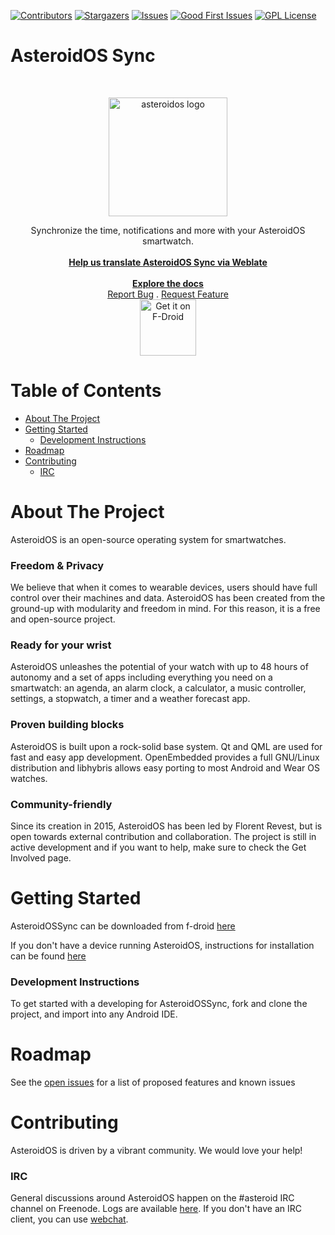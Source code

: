 [![Contributors][contributors-shield]][contributors-url]
[![Stargazers][stars-shield]][stars-url]
[![Issues][issues-shield]][issues-url]
[![Good First Issues][good-first-issue-shield]][good-first-issue-url]
[![GPL License][license-shield]][license-url]

AsteroidOS Sync
 ===============
<br />
<p align="center">
<a href = "https://asteroidos.org/">
<img alt="asteroidos logo" width="190" src="https://asteroidos.org/public/img/logo.png">
</a>
</div>

  <p align="center">
    Synchronize the time, notifications and more with your AsteroidOS smartwatch.
    <br />
    <br />
    <a href = "https://hosted.weblate.org/projects/asteroidos/sync/">
        <strong>Help us translate AsteroidOS Sync via Weblate </strong>
    </a>
    <br />
    <br />
        <a href="https://asteroidos.org/wiki/documentation/"><strong>Explore the docs </strong></a>
    <br />
    <a href="https://github.com/AsteroidOS/AsteroidOSSync/issues">Report Bug</a>
    .
    <a href="https://github.com/AsteroidOS/AsteroidOSSync/issues?q=is%3Aissue+is%3Aopen+label%3Aenhancement">Request Feature</a>
    <br />
    <a href="https://f-droid.org/packages/org.asteroidos.sync/" target="_blank">
    <img src="https://fdroid.gitlab.io/artwork/badge/get-it-on.png" alt="Get it on F-Droid" height="90"/></a>
   </p>
</p>

# Table of Contents 
* [About The Project](#about-the-project) 
* [Getting Started](#getting-started)
  * [Development Instructions](#development-instructions) 
* [Roadmap](#roadmap)
* [Contributing](#contributing)
  * [IRC](#IRC)

# About The Project 

AsteroidOS is an open-source operating system for smartwatches.

### Freedom & Privacy

We believe that when it comes to wearable devices, users should have full control over their machines and data. AsteroidOS has been created from the ground-up with modularity and freedom in mind. For this reason, it is a free and open-source project.

### Ready for your wrist

AsteroidOS unleashes the potential of your watch with up to 48 hours of autonomy and a set of apps including everything you need on a smartwatch: an agenda, an alarm clock, a calculator, a music controller, settings, a stopwatch, a timer and a weather forecast app.

### Proven building blocks

AsteroidOS is built upon a rock-solid base system. Qt and QML are used for fast and easy app development. OpenEmbedded provides a full GNU/Linux distribution and libhybris allows easy porting to most Android and Wear OS watches.

### Community-friendly

Since its creation in 2015, AsteroidOS has been led by Florent Revest, but is open towards external contribution and collaboration. The project is still in active development and if you want to help, make sure to check the Get Involved page.

# Getting Started 

AsteroidOSSync can be downloaded from f-droid [here](https://f-droid.org/packages/org.asteroidos.sync/) 

If you don't have a device running AsteroidOS, instructions for installation can be found [here](https://asteroidos.org/install/) 

### Development Instructions 
To get started with a developing for AsteroidOSSync, fork and clone the project, and import into any Android IDE. 

# Roadmap 
See the [open issues](https://github.com/AsteroidOS/AsteroidOSSync/issues) for a list of proposed features and known issues 

# Contributing
AsteroidOS is driven by a vibrant community. We would love your help!

### IRC 
General discussions around AsteroidOS happen on the #asteroid IRC channel on Freenode. Logs are available [here](https://log.asteroidos.org/). 
If you don't have an IRC client, you can use [webchat](https://webchat.freenode.net/).


[contributors-shield]: https://img.shields.io/github/contributors/AsteroidOS/AsteroidOSSync.svg?style=flat-square
[contributors-url]: https://github.com/AsteroidOS/AsteroidOSSync/graphs/contributors

[forks-shield]: https://img.shields.io/github/forks/AsteroidOS/AsteroidOSSync.svg?style=flat-square
[forks-url]: https://github.com/microsoft/AsteroidOS/AsteroidOSSync/members

[stars-shield]: https://img.shields.io/github/stars/AsteroidOS/AsteroidOSSync.svg?style=flat-square
[stars-url]: https://github.com/AsteroidOS/AsteroidOSSync/stargazers

[issues-shield]: https://img.shields.io/github/issues/AsteroidOS/AsteroidOSSync.svg?style=flat-square
[issues-url]: https://github.com/AsteroidOS/AsteroidOSSync/issues

[good-first-issue-shield]: https://img.shields.io/github/issues/AsteroidOS/AsteroidOSSync/good%20first%20issue?style=flat-square
[good-first-issue-url]: https://github.com/AsteroidOS/AsteroidOSSync/issues?q=is%3Aissue+is%3Aopen+label%3A%22good+first+issue%22

[license-shield]: https://img.shields.io/github/license/AsteroidOS/AsteroidOSSync.svg?style=flat-square
[license-url]: https://github.com/AsteroidOS/AsteroidOSSync/blob/master/LICENSE

